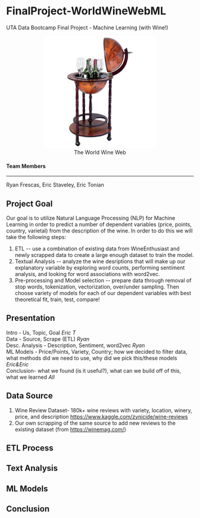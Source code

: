 
# FinalProject-WorldWineWebML
UTA Data Bootcamp Final Project - Machine Learning (with Wine!)

<p align="center">
  <img width="300" src="images/globe_wine.jpeg" alt="WWW Image"><br>
  The World Wine Web
</p>


#### Team Members
---
Ryan Frescas, Eric Staveley, Eric Tonian

## Project Goal
Our goal is to utilize Natural Language Processing (NLP) for Machine Learning in order to predict a number of dependent variables (price, points, country, varietal) from the description of the wine. In order to do this we will take the following steps:
  1) ETL -- use a combination of existing data from WineEnthusiast and newly scrapped data to create a large enough dataset to train the model.
  2) Textual Analysis -- analyze the wine desriptions that will make up our explanatory variable by exploring word counts, performing sentiment analysis, and looking for word associations with word2vec.
  3) Pre-processing and Model selection -- prepare data through removal of stop words, tokenization, vectorization, over/under sampling. Then choose variety of models for each of our dependent variables with best theoretical fit, train, test, compare!

## Presentation
Intro - Us, Topic, Goal *Eric T*  
Data - Source, Scrape (ETL) *Ryan*  
Desc. Analysis - Description, Sentiment, word2vec *Ryan*   
ML Models - Price/Points, Variety, Country; how we decided to filter data, what methods did we need to use, why did we pick               this/these models *Eric&Eric*   
Conclusion- what we found (is it useful?), what can we build off of this, what we learned *All*  

## Data Source
1) Wine Review Dataset- 180k+ wine reviews with variety, location, winery, price, and description https://www.kaggle.com/zynicide/wine-reviews
2) Our own scrapping of the same source to add new reviews to the existing dataset (from https://winemag.com/)

## ETL Process

## Text Analysis

## ML Models

## Conclusion
